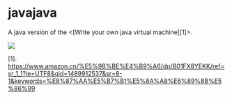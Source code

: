 # javajava
A java version of the <[Write your own java virtual machine][1]>.

![](https://images-cn.ssl-images-amazon.com/images/I/51drSx24-CL._SX381_BO1,204,203,200_.jpg)

[1]. https://www.amazon.cn/%E5%9B%BE%E4%B9%A6/dp/B01FX8YEKK/ref=sr_1_1?ie=UTF8&qid=1489912537&sr=8-1&keywords=%E8%87%AA%E5%B7%B1%E5%8A%A8%E6%89%8B%E5%86%99
